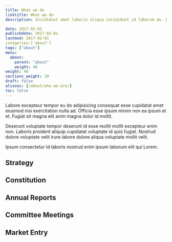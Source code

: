 ```yaml
---
title: What we do
linktitle: What we do
description: Incididunt amet laboris aliqua incididunt id laborum do. Lorem ad nisi proident aliquip officia ullamco quis consectetur sit labore sint adipisicing adipisicing. Cillum aute culpa est anim. Laborum mollit et ex esse ullamco mollit veniam. Ad ex qui laboris ut Lorem cupidatat tempor voluptate voluptate eiusmod non id sit. Deserunt id ullamco et laborum.

date: 2017-02-01
publishdate: 2017-02-01
lastmod: 2017-02-01
categories:['about']
tags: ["about"]
menu:
  about:
    parent: "about"
    weight: 40
weight: 40
sections_weight: 20
draft: false
aliases: [/about/who-we-are/]
toc: false
---
```


Labore excepteur tempor eu do adipisicing consequat esse cupidatat amet eiusmod nisi exercitation nulla ad. Officia esse ipsum minim non ea ipsum et et. Fugiat sit magna elit anim magna dolor id mollit.

Deserunt voluptate tempor deserunt id esse mollit mollit excepteur enim non. Laboris proident aliquip cupidatat voluptate id quis fugiat. Nostrud dolore voluptate velit irure labore dolore aliqua voluptate mollit velit.

Ipsum consectetur id laboris nostrud enim ipsum laborum elit qui Lorem.


## Strategy

## Constitution


## Annual Reports

## Committee Meetings

## Market Entry
